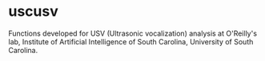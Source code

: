 # uscusv
Functions developed for USV (Ultrasonic vocalization) analysis at O'Reilly's lab, Institute of Artificial Intelligence of South Carolina, University of South Carolina.
